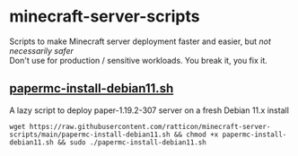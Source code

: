 # minecraft-server-scripts
Scripts to make Minecraft server deployment faster and easier, but *not necessarily safer*   
Don't use for production / sensitive workloads. You break it, you fix it.

## [papermc-install-debian11.sh](https://github.com/ratticon/minecraft-server-scripts/blob/main/papermc-install-debian11.sh)
A lazy script to deploy paper-1.19.2-307 server on a fresh Debian 11.x install
```
wget https://raw.githubusercontent.com/ratticon/minecraft-server-scripts/main/papermc-install-debian11.sh && chmod +x papermc-install-debian11.sh && sudo ./papermc-install-debian11.sh
```
